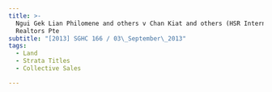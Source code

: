 ```yaml
---
title: >-
  Ngui Gek Lian Philomene and others v Chan Kiat and others (HSR International
  Realtors Pte
subtitle: "[2013] SGHC 166 / 03\_September\_2013"
tags:
  - Land
  - Strata Titles
  - Collective Sales

---
```


